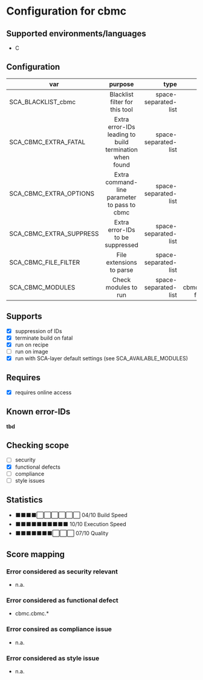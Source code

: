 # Configuration for cbmc

## Supported environments/languages

* C

## Configuration

| var | purpose | type | default |
| ------------- |:-------------:| -----:| -----:
| SCA_BLACKLIST_cbmc | Blacklist filter for this tool | space-separated-list | ""
| SCA_CBMC_EXTRA_FATAL | Extra error-IDs leading to build termination when found | space-separated-list | ""
| SCA_CBMC_EXTRA_OPTIONS | Extra command-line parameter to pass to cbmc | space-separated-list | ""
| SCA_CBMC_EXTRA_SUPPRESS | Extra error-IDs to be suppressed | space-separated-list | ""
| SCA_CBMC_FILE_FILTER | File extensions to parse | space-separated-list | ".c"
| SCA_CBMC_MODULES | Check modules to run | space-separated-list | see cbmc.bbclass for details

## Supports

* [x] suppression of IDs
* [x] terminate build on fatal
* [x] run on recipe
* [ ] run on image
* [x] run with SCA-layer default settings (see SCA_AVAILABLE_MODULES)

## Requires

* [x] requires online access

## Known error-IDs

__tbd__

## Checking scope

* [ ] security
* [x] functional defects
* [ ] compliance
* [ ] style issues

## Statistics

* ⬛⬛⬛⬛⬜⬜⬜⬜⬜⬜ 04/10 Build Speed
* ⬛⬛⬛⬛⬛⬛⬛⬛⬛⬛ 10/10 Execution Speed
* ⬛⬛⬛⬛⬛⬛⬛⬜⬜⬜ 07/10 Quality

## Score mapping

### Error considered as security relevant

* n.a.

### Error considered as functional defect

* cbmc.cbmc.*

### Error consired as compliance issue

* n.a.

### Error considered as style issue

* n.a.
